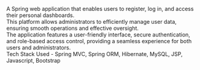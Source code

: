 A Spring web application that enables users to register, log in, and access their personal dashboards.     
This platform allows administrators to efficiently manage user data, ensuring smooth operations and effective oversight.     
The application features a user-friendly interface, secure authentication, and role-based access control, providing a seamless experience for both users and administrators.     
Tech Stack Used - Spring MVC, Spring ORM, Hibernate, MySQL, JSP, Javascript, Bootstrap
